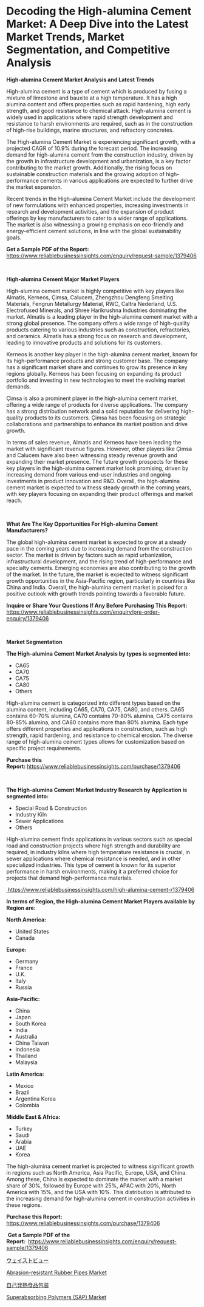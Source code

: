 <p><h1>Decoding the High-alumina Cement Market: A Deep Dive into the Latest Market Trends, Market Segmentation, and Competitive Analysis</h1></p><p><strong>High-alumina Cement Market Analysis and Latest Trends</strong></p>
<p><p>High-alumina cement is a type of cement which is produced by fusing a mixture of limestone and bauxite at a high temperature. It has a high alumina content and offers properties such as rapid hardening, high early strength, and good resistance to chemical attack. High-alumina cement is widely used in applications where rapid strength development and resistance to harsh environments are required, such as in the construction of high-rise buildings, marine structures, and refractory concretes.</p><p>The High-alumina Cement Market is experiencing significant growth, with a projected CAGR of 10.9% during the forecast period. The increasing demand for high-alumina cement from the construction industry, driven by the growth in infrastructure development and urbanization, is a key factor contributing to the market growth. Additionally, the rising focus on sustainable construction materials and the growing adoption of high-performance cements in various applications are expected to further drive the market expansion.</p><p>Recent trends in the High-alumina Cement Market include the development of new formulations with enhanced properties, increasing investments in research and development activities, and the expansion of product offerings by key manufacturers to cater to a wider range of applications. The market is also witnessing a growing emphasis on eco-friendly and energy-efficient cement solutions, in line with the global sustainability goals.</p></p>
<p><strong>Get a Sample PDF of the Report:&nbsp;</strong> <a href="https://www.reliablebusinessinsights.com/enquiry/request-sample/1379406">https://www.reliablebusinessinsights.com/enquiry/request-sample/1379406</a></p>
<p>&nbsp;</p>
<p><strong>High-alumina Cement Major Market Players</strong></p>
<p><p>High-alumina cement market is highly competitive with key players like Almatis, Kerneos, Çimsa, Calucem, Zhengzhou Dengfeng Smelting Materials, Fengrun Metallurgy Material, RWC, Caltra Nederland, U.S. Electrofused Minerals, and Shree Harikrushna Industries dominating the market. Almatis is a leading player in the high-alumina cement market with a strong global presence. The company offers a wide range of high-quality products catering to various industries such as construction, refractories, and ceramics. Almatis has a strong focus on research and development, leading to innovative products and solutions for its customers.</p><p>Kerneos is another key player in the high-alumina cement market, known for its high-performance products and strong customer base. The company has a significant market share and continues to grow its presence in key regions globally. Kerneos has been focusing on expanding its product portfolio and investing in new technologies to meet the evolving market demands.</p><p>Çimsa is also a prominent player in the high-alumina cement market, offering a wide range of products for diverse applications. The company has a strong distribution network and a solid reputation for delivering high-quality products to its customers. Çimsa has been focusing on strategic collaborations and partnerships to enhance its market position and drive growth.</p><p>In terms of sales revenue, Almatis and Kerneos have been leading the market with significant revenue figures. However, other players like Çimsa and Calucem have also been witnessing steady revenue growth and expanding their market presence. The future growth prospects for these key players in the high-alumina cement market look promising, driven by increasing demand from various end-user industries and ongoing investments in product innovation and R&D. Overall, the high-alumina cement market is expected to witness steady growth in the coming years, with key players focusing on expanding their product offerings and market reach.</p></p>
<p>&nbsp;</p>
<p><strong>What Are The Key Opportunities For High-alumina Cement Manufacturers?</strong></p>
<p><p>The global high-alumina cement market is expected to grow at a steady pace in the coming years due to increasing demand from the construction sector. The market is driven by factors such as rapid urbanization, infrastructural development, and the rising trend of high-performance and specialty cements. Emerging economies are also contributing to the growth of the market. In the future, the market is expected to witness significant growth opportunities in the Asia-Pacific region, particularly in countries like China and India. Overall, the high-alumina cement market is poised for a positive outlook with growth trends pointing towards a favorable future.</p></p>
<p><strong>Inquire or Share Your Questions If Any Before Purchasing This Report:</strong> <a href="https://www.reliablebusinessinsights.com/enquiry/pre-order-enquiry/1379406">https://www.reliablebusinessinsights.com/enquiry/pre-order-enquiry/1379406</a></p>
<p>&nbsp;</p>
<p><strong>Market Segmentation</strong></p>
<p><strong>The High-alumina Cement Market Analysis by types is segmented into:</strong></p>
<p><ul><li>CA65</li><li>CA70</li><li>CA75</li><li>CA80</li><li>Others</li></ul></p>
<p><p>High-alumina cement is categorized into different types based on the alumina content, including CA65, CA70, CA75, CA80, and others. CA65 contains 60-70% alumina, CA70 contains 70-80% alumina, CA75 contains 80-85% alumina, and CA80 contains more than 80% alumina. Each type offers different properties and applications in construction, such as high strength, rapid hardening, and resistance to chemical erosion. The diverse range of high-alumina cement types allows for customization based on specific project requirements.</p></p>
<p><strong>Purchase this Report:&nbsp;</strong><a href="https://www.reliablebusinessinsights.com/purchase/1379406">https://www.reliablebusinessinsights.com/purchase/1379406</a></p>
<p>&nbsp;</p>
<p><strong>The High-alumina Cement Market Industry Research by Application is segmented into:</strong></p>
<p><ul><li>Special Road & Construction</li><li>Industry Kiln</li><li>Sewer Applications</li><li>Others</li></ul></p>
<p><p>High-alumina cement finds applications in various sectors such as special road and construction projects where high strength and durability are required, in industry kilns where high temperature resistance is crucial, in sewer applications where chemical resistance is needed, and in other specialized industries. This type of cement is known for its superior performance in harsh environments, making it a preferred choice for projects that demand high-performance materials.</p></p>
<p><a href="https://www.reliablebusinessinsights.com/high-alumina-cement-r1379406">&nbsp;https://www.reliablebusinessinsights.com/high-alumina-cement-r1379406</a></p>
<p><strong>In terms of Region, the High-alumina Cement Market Players available by Region are:</strong></p>
<p>
    <p> <strong> North America: </strong>
        <ul>
            <li>United States</li>
            <li>Canada</li>
        </ul>
        </p> 
    <p> <strong> Europe: </strong>
        <ul>
            <li>Germany</li>
            <li>France</li>
            <li>U.K.</li>
            <li>Italy</li>
            <li>Russia</li>
        </ul>
        </p> 
    <p> <strong> Asia-Pacific: </strong>
        <ul>
            <li>China</li>
            <li>Japan</li>
            <li>South Korea</li>
            <li>India</li>
            <li>Australia</li>
            <li>China Taiwan</li>
            <li>Indonesia</li>
            <li>Thailand</li>
            <li>Malaysia</li>
        </ul>
        </p> 
    <p> <strong> Latin America: </strong>
        <ul>
            <li>Mexico</li>
            <li>Brazil</li>
            <li>Argentina Korea</li>
            <li>Colombia</li>
        </ul>
        </p> 
    <p> <strong> Middle East & Africa: </strong>
        <ul>
            <li>Turkey</li>
            <li>Saudi</li>
            <li>Arabia</li>
            <li>UAE</li>
            <li>Korea</li>
        </ul>
    </p>
    </p>
<p><p>The high-alumina cement market is projected to witness significant growth in regions such as North America, Asia Pacific, Europe, USA, and China. Among these, China is expected to dominate the market with a market share of 30%, followed by Europe with 25%, APAC with 20%, North America with 15%, and the USA with 10%. This distribution is attributed to the increasing demand for high-alumina cement in construction activities in these regions.</p></p>
<p><strong>Purchase this Report: </strong><a href="https://www.reliablebusinessinsights.com/purchase/1379406">https://www.reliablebusinessinsights.com/purchase/1379406</a></p>
<p>&nbsp;<strong>Get a Sample PDF of the Report:&nbsp;&nbsp;</strong><a href="https://www.reliablebusinessinsights.com/enquiry/request-sample/1379406">https://www.reliablebusinessinsights.com/enquiry/request-sample/1379406</a></p>
<p><strong></strong></p>
<p><p><a href="https://github.com/SantosDicki04/Market-Research-Report-List-2/blob/main/1481381137114.md">ウェイストビュー</a></p><p><a href="https://github.com/eeenafisainka/Market-Research-Report-List-1/blob/main/abrasion-resistant-rubber-pipes-market.md">Abrasion-resistant Rubber Pipes Market</a></p><p><a href="https://github.com/moulafa/Market-Research-Report-List-2/blob/main/9761556137113.md">自己発熱食品包装</a></p><p><a href="https://github.com/liliskanaya73/Market-Research-Report-List-1/blob/main/superabsorbing-polymers-sap-market.md">Superabsorbing Polymers (SAP) Market</a></p></p>